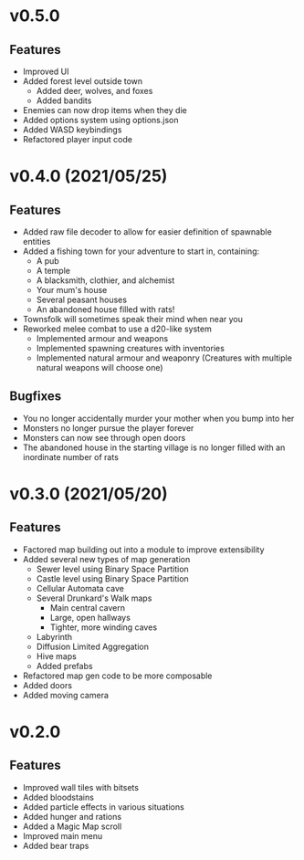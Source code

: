 # v0.5.0
## Features
* Improved UI
* Added forest level outside town
  * Added deer, wolves, and foxes
  * Added bandits
* Enemies can now drop items when they die
* Added options system using options.json
* Added WASD keybindings
* Refactored player input code
# v0.4.0 (2021/05/25)
## Features
* Added raw file decoder to allow for easier definition of spawnable entities
* Added a fishing town for your adventure to start in, containing:
    * A pub
    * A temple
    * A blacksmith, clothier, and alchemist
    * Your mum's house
    * Several peasant houses
    * An abandoned house filled with rats!
* Townsfolk will sometimes speak their mind when near you
* Reworked melee combat to use a d20-like system
    * Implemented armour and weapons
    * Implemented spawning creatures with inventories
    * Implemented natural armour and weaponry (Creatures with multiple natural weapons will choose one)
## Bugfixes
* You no longer accidentally murder your mother when you bump into her
* Monsters no longer pursue the player forever
* Monsters can now see through open doors
* The abandoned house in the starting village is no longer filled with an inordinate number of rats
# v0.3.0 (2021/05/20)
## Features
* Factored map building out into a module to improve extensibility
* Added several new types of map generation
    * Sewer level using Binary Space Partition
    * Castle level using Binary Space Partition
    * Cellular Automata cave
    * Several Drunkard's Walk maps
        * Main central cavern
        * Large, open hallways
        * Tighter, more winding caves
    * Labyrinth
    * Diffusion Limited Aggregation
    * Hive maps
    * Added prefabs
* Refactored map gen code to be more composable
* Added doors
* Added moving camera

# v0.2.0
## Features
* Improved wall tiles with bitsets
* Added bloodstains
* Added particle effects in various situations
* Added hunger and rations
* Added a Magic Map scroll
* Improved main menu
* Added bear traps
